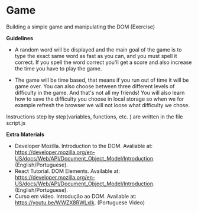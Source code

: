 # Game
 Building a simple game and manipulating the DOM (Exercise)
 
 <b> Guidelines </b>
 
- A random word will be displayed and the main goal of the game is to type the exact same word as fast as you can, and you must spell it correct. If you spell the word correct you'll get a score and also increase the time you have to play the game.

- The game will be time based, that means if you run out of time it will be game over. You can also choose between three different levels of difficulty in the game. And that's not all my friends! You will also learn how to save the difficulty you choose in local storage so when we for example refresh the browser we will not loose what difficulty we chose.

Instructions step by step(variables, functions, etc. ) are written in the file script.js

<b> Extra Materials </b>

- Developer Mozilla. Introduction to the DOM. Avaliable at: https://developer.mozilla.org/en-US/docs/Web/API/Document_Object_Model/Introduction. (English/Portuguese).
- React Tutorial. DOM Elements. Available at: https://developer.mozilla.org/en-US/docs/Web/API/Document_Object_Model/Introduction. (English/Portuguese).
- Curso em vídeo. Introdução ao DOM. Available at: https://youtu.be/WWZX8RWLxIk. (Portuguese Video)
